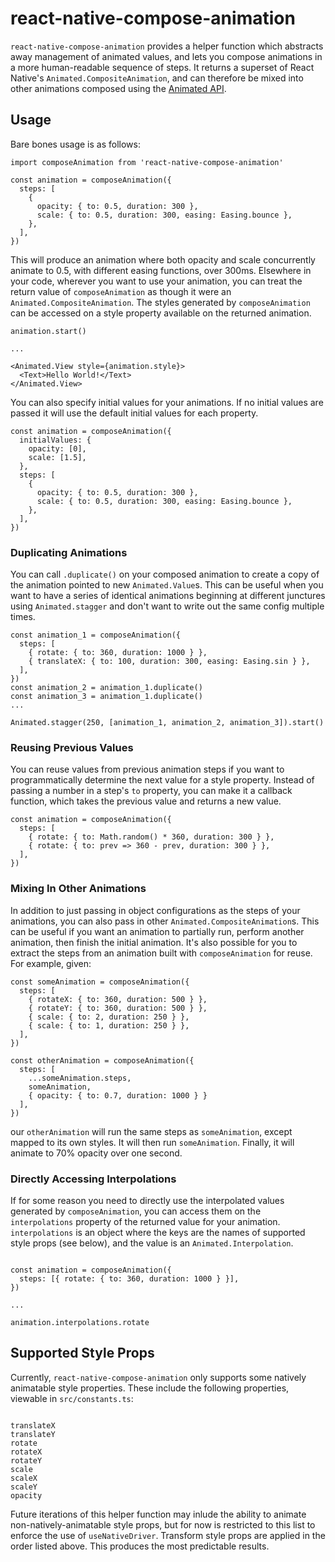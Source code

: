 # react-native-compose-animation

`react-native-compose-animation` provides a helper function which abstracts away management of animated values, and lets you compose animations in a more human-readable sequence of steps. It returns a superset of React Native's `Animated.CompositeAnimation`, and can therefore be mixed into other animations composed using the [Animated API](https://reactnative.dev/docs/animated).

## Usage

Bare bones usage is as follows:

```
import composeAnimation from 'react-native-compose-animation'

const animation = composeAnimation({
  steps: [
    {
      opacity: { to: 0.5, duration: 300 },
      scale: { to: 0.5, duration: 300, easing: Easing.bounce },
    },
  ],
})
```

This will produce an animation where both opacity and scale concurrently animate to 0.5, with different easing functions, over 300ms. Elsewhere in your code, wherever you want to use your animation, you can treat the return value of `composeAnimation` as though it were an `Animated.CompositeAnimation`. The styles generated by `composeAnimation` can be accessed on a style property available on the returned animation.

```
animation.start()

...

<Animated.View style={animation.style}>
  <Text>Hello World!</Text>
</Animated.View>
```

You can also specify initial values for your animations. If no initial values are passed it will use the default initial values for each property.

```
const animation = composeAnimation({
  initialValues: {
    opacity: [0],
    scale: [1.5],
  },
  steps: [
    {
      opacity: { to: 0.5, duration: 300 },
      scale: { to: 0.5, duration: 300, easing: Easing.bounce },
    },
  ],
})
```

### Duplicating Animations

You can call `.duplicate()` on your composed animation to create a copy of the animation pointed to new `Animated.Value`s. This can be useful when you want to have a series of identical animations beginning at different junctures using `Animated.stagger` and don't want to write out the same config multiple times.

```
const animation_1 = composeAnimation({
  steps: [
    { rotate: { to: 360, duration: 1000 } },
    { translateX: { to: 100, duration: 300, easing: Easing.sin } },
  ],
})
const animation_2 = animation_1.duplicate()
const animation_3 = animation_1.duplicate()
...

Animated.stagger(250, [animation_1, animation_2, animation_3]).start()

```

### Reusing Previous Values

You can reuse values from previous animation steps if you want to programmatically determine the next value for a style property. Instead of passing a number in a step's `to` property, you can make it a callback function, which takes the previous value and returns a new value.

```
const animation = composeAnimation({
  steps: [
    { rotate: { to: Math.random() * 360, duration: 300 } },
    { rotate: { to: prev => 360 - prev, duration: 300 } },
  ],
})

```

### Mixing In Other Animations

In addition to just passing in object configurations as the steps of your animations, you can also pass in other `Animated.CompositeAnimation`s. This can be useful if you want an animation to partially run, perform another animation, then finish the initial animation. It's also possible for you to extract the steps from an animation built with `composeAnimation` for reuse. For example, given:

```
const someAnimation = composeAnimation({
  steps: [
    { rotateX: { to: 360, duration: 500 } },
    { rotateY: { to: 360, duration: 500 } },
    { scale: { to: 2, duration: 250 } },
    { scale: { to: 1, duration: 250 } },
  ],
})

const otherAnimation = composeAnimation({
  steps: [
    ...someAnimation.steps,
    someAnimation,
    { opacity: { to: 0.7, duration: 1000 } }
  ],
})
```

our `otherAnimation` will run the same steps as `someAnimation`, except mapped to its own styles. It will then run `someAnimation`. Finally, it will animate to 70% opacity over one second.

### Directly Accessing Interpolations

If for some reason you need to directly use the interpolated values generated by `composeAnimation`, you can access them on the `interpolations` property of the returned value for your animation. `interpolations` is an object where the keys are the names of supported style props (see below), and the value is an `Animated.Interpolation`.

```

const animation = composeAnimation({
  steps: [{ rotate: { to: 360, duration: 1000 } }],
})

...

animation.interpolations.rotate

```

## Supported Style Props

Currently, `react-native-compose-animation` only supports some natively animatable style properties. These include the following properties, viewable in `src/constants.ts`:

```

translateX
translateY
rotate
rotateX
rotateY
scale
scaleX
scaleY
opacity

```

Future iterations of this helper function may inlude the ability to animate non-natively-animatable style props, but for now is restricted to this list to enforce the use of `useNativeDriver`. Transform style props are applied in the order listed above. This produces the most predictable results.

```

```

